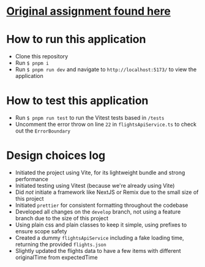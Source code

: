 # [Original assignment found here](https://github.com/SchipholRedesign/frontend-assignment)

# How to run this application

- Clone this repository
- Run `$ pnpm i`
- Run `$ pnpm run dev` and navigate to `http://localhost:5173/` to view the application

# How to test this application

- Run `$ pnpm run test` to run the Vitest tests based in `/tests`
- Uncomment the error throw on line `22` in `flightsApiService.ts` to check out the `ErrorBoundary`

# Design choices log

- Initiated the project using Vite, for its lightweight bundle and strong performance
- Initiated testing using Vitest (because we're already using Vite)
- Did _not_ initiate a framework like NextJS or Remix due to the small size of this project
- Initiated `prettier` for consistent formatting throughout the codebase
- Developed all changes on the `develop` branch, not using a feature branch due to the size of this project
- Using plain css and plain classes to keep it simple, using prefixes to ensure scope safety
- Created a dummy `flightsApiService` including a fake loading time, returning the provided `flights.json`
- Slightly updated the flights data to have a few items with different originalTime from expectedTime
